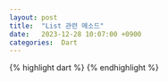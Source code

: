 ```yaml
---
layout: post
title:  "List 관련 메소드"
date:   2023-12-28 10:07:00 +0900
categories:  Dart
---
```


{% highlight dart %}
{% endhighlight %}